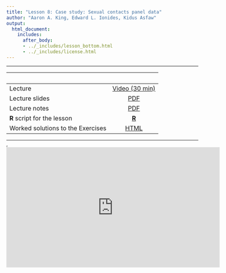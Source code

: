 ```yaml
---
title: "Lesson 8: Case study: Sexual contacts panel data"
author: "Aaron A. King, Edward L. Ionides, Kidus Asfaw"
output:
  html_document:
    includes:
      after_body:
      - ../_includes/lesson_bottom.html
      - ../_includes/license.html
---
```


----------------------

| &nbsp;                            | &nbsp;                                                                                    |
|:----------------------------------|:-----------------------------------------------------------------------------------------:|
| Lecture                           | [Video (30 min)](https://www.youtube.com/playlist?list=PLluGwj6FGt2QvMjw6R4Fo7tYsNgcpRIwt) |
| Lecture slides                    | [PDF](slides.pdf)                                                                         |
| Lecture notes                     | [PDF](notes.pdf)                                                                          |
| **R** script for the lesson       | [**R**](main.R)                                                                           |
| Worked solutions to the Exercises | [HTML](exercises.html)                                                                    |


----------------------

<iframe width="0" height="0"></iframe>

<iframe data-external=1 width="560" height="315" src="https://www.youtube.com/embed/videoseries?list=PLluGwj6FGt2QvMjw6R4Fo7tYsNgcpRIwt" frameborder="0" allow="accelerometer; autoplay; encrypted-media; gyroscope; picture-in-picture" allowfullscreen></iframe>

